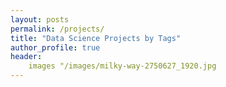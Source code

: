 ```yaml
---
layout: posts 
permalink: /projects/
title: "Data Science Projects by Tags"
author_profile: true
header:
    images "/images/milky-way-2750627_1920.jpg
---
```

